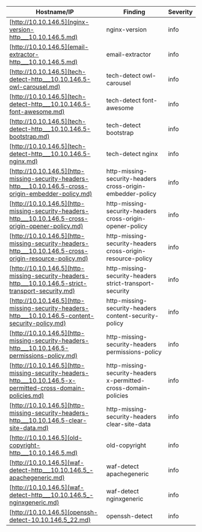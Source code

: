 | Hostname/IP | Finding | Severity |
| --- | --- | --- |
| [http://10.10.146.5](nginx-version-http___10.10.146.5.md) | nginx-version  | info |
| [http://10.10.146.5](email-extractor-http___10.10.146.5.md) | email-extractor  | info |
| [http://10.10.146.5](tech-detect-http___10.10.146.5-owl-carousel.md) | tech-detect owl-carousel | info |
| [http://10.10.146.5](tech-detect-http___10.10.146.5-font-awesome.md) | tech-detect font-awesome | info |
| [http://10.10.146.5](tech-detect-http___10.10.146.5-bootstrap.md) | tech-detect bootstrap | info |
| [http://10.10.146.5](tech-detect-http___10.10.146.5-nginx.md) | tech-detect nginx | info |
| [http://10.10.146.5](http-missing-security-headers-http___10.10.146.5-cross-origin-embedder-policy.md) | http-missing-security-headers cross-origin-embedder-policy | info |
| [http://10.10.146.5](http-missing-security-headers-http___10.10.146.5-cross-origin-opener-policy.md) | http-missing-security-headers cross-origin-opener-policy | info |
| [http://10.10.146.5](http-missing-security-headers-http___10.10.146.5-cross-origin-resource-policy.md) | http-missing-security-headers cross-origin-resource-policy | info |
| [http://10.10.146.5](http-missing-security-headers-http___10.10.146.5-strict-transport-security.md) | http-missing-security-headers strict-transport-security | info |
| [http://10.10.146.5](http-missing-security-headers-http___10.10.146.5-content-security-policy.md) | http-missing-security-headers content-security-policy | info |
| [http://10.10.146.5](http-missing-security-headers-http___10.10.146.5-permissions-policy.md) | http-missing-security-headers permissions-policy | info |
| [http://10.10.146.5](http-missing-security-headers-http___10.10.146.5-x-permitted-cross-domain-policies.md) | http-missing-security-headers x-permitted-cross-domain-policies | info |
| [http://10.10.146.5](http-missing-security-headers-http___10.10.146.5-clear-site-data.md) | http-missing-security-headers clear-site-data | info |
| [http://10.10.146.5](old-copyright-http___10.10.146.5.md) | old-copyright  | info |
| [http://10.10.146.5](waf-detect-http___10.10.146.5_-apachegeneric.md) | waf-detect apachegeneric | info |
| [http://10.10.146.5](waf-detect-http___10.10.146.5_-nginxgeneric.md) | waf-detect nginxgeneric | info |
| [http://10.10.146.5](openssh-detect-10.10.146.5_22.md) | openssh-detect  | info |
